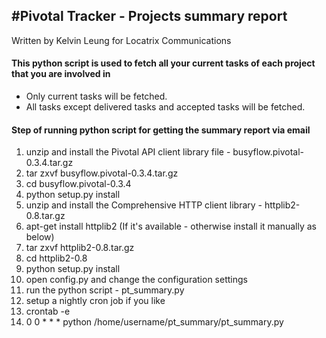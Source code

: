 #Pivotal Tracker - Projects summary report
---
Written by Kelvin Leung for Locatrix Communications

#### This python script is used to fetch all your current tasks of each project that you are involved in
* Only current tasks will be fetched.
* All tasks except delivered tasks and accepted tasks will be fetched.

#### Step of running python script for getting the summary report via email
1.	unzip and install the Pivotal API client library file - busyflow.pivotal-0.3.4.tar.gz
 1. tar zxvf busyflow.pivotal-0.3.4.tar.gz
 2. cd busyflow.pivotal-0.3.4
 3. python setup.py install
2.	unzip and install the Comprehensive HTTP client library - httplib2-0.8.tar.gz
 1. apt-get install httplib2 (If it's available - otherwise install it manually as below)
 2. tar zxvf httplib2-0.8.tar.gz
 3. cd httplib2-0.8
 4. python setup.py install
3.	open config.py and change the configuration settings
4.	run the python script - pt_summary.py
5.  setup a nightly cron job if you like
 1. crontab -e
 2. 0 0 * * * python /home/username/pt_summary/pt_summary.py 
